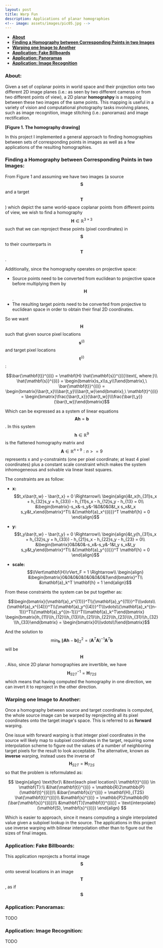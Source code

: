 ```yaml
---
layout: post
title: Warp Fun
description: Applications of planar homographies
<!-- image: assets/images/pic05.jpg -->
---
```

<!-- Links: -->
[l1]: https://en.wikipedia.org/wiki/The_7th_Guest
[l3]: https://www.geometrictools.com/Documentation/MovingAlongCurveSpecifiedSpeed.pdf
[l4]: http://www.nouveaucinema.ca/en

- **[About](#1)**
- **[Finding a Homography between Corresponding Points in two Images](#2)**
- **[Warping one Image to Another](#3)**
- **[Application: Fake Billboards](#4)**
- **[Application: Panoramas](#5)**
- **[Application: Image Recognition](#6)**

### <a class="toc_item" name="1"></a>About:
Given a set of coplanar points in world space and their projection onto two different 2D image planes (i.e.: as seen by two different cameras or from two different points of view), a 2D planar **homograhpy** is a mapping between these two images of the same points. This mapping is useful in a variety of vision and computational photography tasks involving planes, such as image recognition, image stitching (i.e.: panoramas) and image rectification.

**[Figure 1. The homography drawing]**

In this project I implemented a general approach to finding homographies between sets of corresponding points in images as well as a few applications of the resulting homographies.

### <a class="toc_item" name="2"></a>Finding a Homography between Corresponding Points in two Images:

From Figure 1 and assuming we have two images (a source $$\mathbf{S}$$ and a target $$\mathbf{T}$$) which depict the same world-space coplanar points from different points of view, we wish to find a homography $$\mathbf{H} \in \mathbb{R}^{3 \times 3}$$ such that we can reproject these points (pixel coordinates) in $$\mathbf{S}$$ to their counterparts in $$\mathbf{T}$$.

Additionally, since the homography operates on projective space:
* Source points need to be converted from euclidean to projective space before multiplying them by $$\mathbf{H}$$.
* The resulting target points need to be converted from projective to euclidean space in order to obtain their final 2D coordinates.

So we want $$\mathbf{H}$$ such that given source pixel locations $$\mathbf{s}^{(i)}$$ and target pixel locations $$\mathbf{t}^{(i)}$$:

$$\bar{\mathbf{t}}^{(i)} = \mathbf{H} \hat{\mathbf{s}}^{(i)}\text{, where:}\\
\hat{\mathbf{s}}^{(i)} = \begin{bmatrix}s_x\\s_y\\1\end{bmatrix},\ \bar{\mathbf{t}}^{(i)} = \begin{bmatrix}\bar{t_x}\\\bar{t_y}\\\bar{t_w}\end{bmatrix},\ \mathbf{t}^{(i)} = \begin{bmatrix}\frac{\bar{t_x}}{\bar{t_w}}\\\frac{\bar{t_y}}{\bar{t_w}}\end{bmatrix}$$

Which can be expressed as a system of linear equations $$\mathbf{A}\mathbf{h} = \mathbf{b}$$. In this system $$\mathbf{h} \in \mathbb{R}^9$$ is the flattened homography matrix and $$\mathbf{A} \in \mathbb{R}^{n \times 9}: n >= 9$$ represents x and y-constraints (one per pixel coordinate; at least 4 pixel coordinates) plus a constant scale constraint which makes the system inhomogeneous and solvable via linear least squares.

The constraints are as follow:

* **x:** $$t_x\bar{t_w} - \bar{t_x} = 0 \Rightarrow\\
\begin{align}&t_x(h_{31}s_x + h_{32}s_y + h_{33}) - h_{11}s_x - h_{12}s_y - h_{13} = 0\\
&\begin{bmatrix}-s_x&-s_y&-1&0&0&0&t_x s_x&t_x s_y&t_x\end{bmatrix}^T\\
&{\mathbf{a}_x^{(i)}}^T \mathbf{h} = 0
\end{align}$$

* **y:** $$t_y\bar{t_w} - \bar{t_y} = 0 \Rightarrow\\
\begin{align}&t_y(h_{31}s_x + h_{32}s_y + h_{33}) - h_{21}s_x - h_{22}s_y - h_{23} = 0\\
&\begin{bmatrix}0&0&0&-s_x&-s_y&-1&t_y s_x&t_y s_y&t_y\end{bmatrix}^T\\
&{\mathbf{a}_y^{(i)}}^T \mathbf{h} = 0
\end{align}$$

* **scale:** $$\lVert\mathbf{H}\rVert_F = 1 \Rightarrow\\
\begin{align}
&\begin{bmatrix}0&0&0&0&0&0&0&0&1\end{bmatrix}^T\\
&\mathbf{a}_k^T \mathbf{h} = 1
\end{align}$$


From these constraints the system can be put together as:

$$\begin{bmatrix}{\mathbf{a}_x^{(1)}}^T\\{\mathbf{a}_y^{(1)}}^T\\\vdots\\{\mathbf{a}_x^{(4)}}^T\\{\mathbf{a}_y^{(4)}}^T\\\vdots\\{\mathbf{a}_x^{(n-1)}}^T\\{\mathbf{a}_y^{(n-1)}}^T\\\mathbf{a}_k^T\end{bmatrix} \begin{bmatrix}h_{11}\\h_{12}\\h_{13}\\h_{21}\\h_{22}\\h_{23}\\h_{31}\\h_{32}\\h_{33}\end{bmatrix} = \begin{bmatrix}0\\\vdots\\1\end{bmatrix}$$


And the solution to $$\text{min}_\mathbf{h}\ \lVert\mathbf{A}\mathbf{h} - \mathbf{b}\rVert^2_2 = (\mathbf{A}^T \mathbf{A})^{-1} \mathbf{A}^T \mathbf{b}$$ will be $$\mathbf{H}$$. Also, since 2D planar homographies are invertible, we have $$\mathbf{H}_{S2T}^{-1} = \mathbf{H}_{T2S}$$ which means that having computed the homography in one direction, we can invert it to reproject in the other direction.


### <a class="toc_item" name="3"></a>Warping one Image to Another:

Once a homography between source and target coordinates is computed, the whole source image can be warped by reprojecting all its pixel coordinates onto the target image's space. This is referred to as **forward** warping.

One issue with forward warping is that integer pixel coordinates in the source will likely map to subpixel coordinates in the target, requiring some interpolation scheme to figure out the values of a number of neighboring target pixels for the result to look acceptable. The alternative, known as **inverse** warping, instead uses the inverse of $$\mathbf{H}_{S2T} = \mathbf{H}_{T2S}$$ so that the problem is reformulated as:

$$
\begin{align}
\text{for}\ &\text{each pixel location}\ \mathbf{t}^{(i)} \in \mathbf{T}:\\
&\hat{\mathbf{t}}^{(i)} = \mathbb{R}2\mathbb{P}(\mathbf{t}^{(i)})\\
&\bar{\mathbf{s}}^{(i)} = \mathbf{H}_{T2S} \hat{\mathbf{t}}^{(i)}\\
&\mathbf{s}^{(i)} = \mathbb{P}2\mathbb{R}(\bar{\mathbf{s}}^{(i)})\\
&\mathbf{T}[\mathbf{t}^{(i)}] = \text{interpolate}(\mathbf{S}, \mathbf{s}^{(i)})
\end{align}
$$

Which is easier to approach, since it means computing a single interpolated value given a subpixel lookup in the source. The applications in this project use inverse warping with bilinear interpolation other than to figure out the sizes of final images.

### <a class="toc_item" name="4"></a>Application: Fake Billboards:

This application reprojects a frontal image $$\mathbf{S}$$ onto several locations in an image $$\mathbf{T}$$, as if $$\mathbf{S}$$

### <a class="toc_item" name="5"></a>Application: Panoramas:
TODO
### <a class="toc_item" name="6"></a>Application: Image Recognition:
TODO
